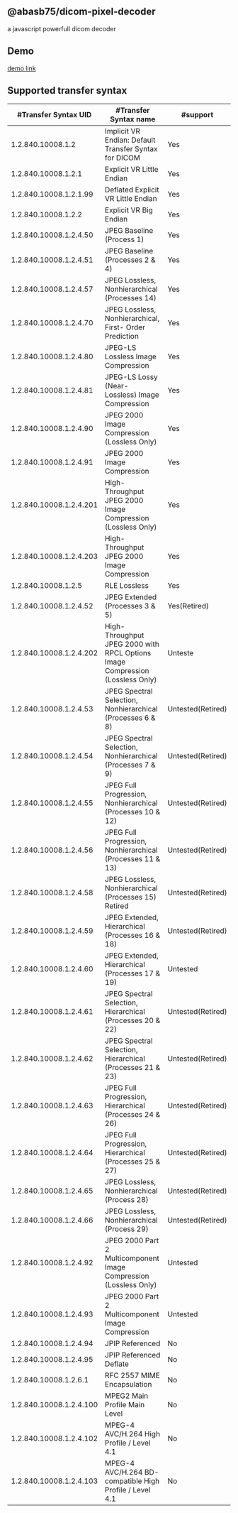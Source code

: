 ## @abasb75/dicom-pixel-decoder
a javascript powerfull dicom decoder

## Demo

<a href="https://abasb75.github.io/dicom-pixel-decoder/">demo link</a>


## Supported transfer syntax

#Transfer Syntax UID | #Transfer Syntax name | #support	 
--- | --- | ---
1.2.840.10008.1.2	 |  Implicit VR Endian: Default Transfer Syntax for DICOM | Yes 
1.2.840.10008.1.2.1	 |  Explicit VR Little Endian | Yes
1.2.840.10008.1.2.1.99 | Deflated Explicit VR Little Endian | Yes
1.2.840.10008.1.2.2 | Explicit VR Big Endian | Yes
1.2.840.10008.1.2.4.50 | JPEG Baseline (Process 1) | Yes 
1.2.840.10008.1.2.4.51 | JPEG Baseline (Processes 2 & 4) | Yes	 
1.2.840.10008.1.2.4.57 | JPEG Lossless, Nonhierarchical (Processes 14) | Yes
1.2.840.10008.1.2.4.70 | JPEG Lossless, Nonhierarchical, First- Order Prediction | Yes
1.2.840.10008.1.2.4.80 | JPEG-LS Lossless Image Compression	 | Yes
1.2.840.10008.1.2.4.81 | JPEG-LS Lossy (Near- Lossless) Image Compression | Yes
1.2.840.10008.1.2.4.90 | JPEG 2000 Image Compression (Lossless Only) | Yes 
1.2.840.10008.1.2.4.91 | JPEG 2000 Image Compression	 | Yes
1.2.840.10008.1.2.4.201 | High-Throughput JPEG 2000 Image Compression (Lossless Only)	 | Yes
1.2.840.10008.1.2.4.203 | High-Throughput JPEG 2000 Image Compression | Yes
1.2.840.10008.1.2.5	| RLE Lossless	 	| Yes	
1.2.840.10008.1.2.4.52 | JPEG Extended (Processes 3 & 5) | Yes(Retired)
1.2.840.10008.1.2.4.202 | High-Throughput JPEG 2000 with RPCL Options Image Compression (Lossless Only) | Unteste
1.2.840.10008.1.2.4.53 | JPEG Spectral Selection, Nonhierarchical (Processes 6 & 8)	| Untested(Retired)
1.2.840.10008.1.2.4.54 | JPEG Spectral Selection, Nonhierarchical (Processes 7 & 9)	| Untested(Retired)	
1.2.840.10008.1.2.4.55 | JPEG Full Progression, Nonhierarchical (Processes 10 & 12)	| Untested(Retired)	
1.2.840.10008.1.2.4.56 | JPEG Full Progression, Nonhierarchical (Processes 11 & 13)	| Untested(Retired)	
1.2.840.10008.1.2.4.58 | JPEG Lossless, Nonhierarchical (Processes 15)	Retired	| Untested(Retired)		
1.2.840.10008.1.2.4.59 | JPEG Extended, Hierarchical (Processes 16 & 18)	| Untested(Retired)		
1.2.840.10008.1.2.4.60 | JPEG Extended, Hierarchical (Processes 17 & 19) | Untested
1.2.840.10008.1.2.4.61 | JPEG Spectral Selection, Hierarchical (Processes 20 & 22)	| Untested(Retired)		
1.2.840.10008.1.2.4.62 | JPEG Spectral Selection, Hierarchical (Processes 21 & 23)	| Untested(Retired)		
1.2.840.10008.1.2.4.63 | JPEG Full Progression, Hierarchical (Processes 24 & 26)	| Untested(Retired)		
1.2.840.10008.1.2.4.64 | JPEG Full Progression, Hierarchical (Processes 25 & 27)	| Untested(Retired)		
1.2.840.10008.1.2.4.65 | JPEG Lossless, Nonhierarchical (Process 28) | Untested(Retired)		
1.2.840.10008.1.2.4.66 | JPEG Lossless, Nonhierarchical (Process 29) | Untested(Retired)
1.2.840.10008.1.2.4.92 | JPEG 2000 Part 2 Multicomponent Image Compression (Lossless Only) | Untested
1.2.840.10008.1.2.4.93 | JPEG 2000 Part 2 Multicomponent Image Compression | Untested
1.2.840.10008.1.2.4.94 | JPIP Referenced	 	| No	
1.2.840.10008.1.2.4.95 | JPIP Referenced Deflate	 	| No	
1.2.840.10008.1.2.6.1 | RFC 2557 MIME Encapsulation	 	| No	
1.2.840.10008.1.2.4.100 | MPEG2 Main Profile Main Level	| No
1.2.840.10008.1.2.4.102 | MPEG-4 AVC/H.264 High Profile / Level 4.1 | No
1.2.840.10008.1.2.4.103 | MPEG-4 AVC/H.264 BD-compatible High Profile / Level 4.1	 | No